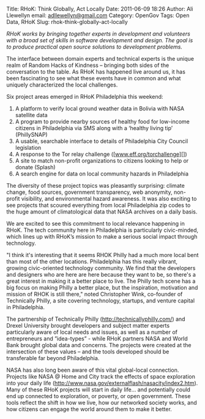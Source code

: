 Title: RHoK: Think Globally, Act Locally
Date: 2011-06-09 18:26
Author: Ali Llewellyn
email: adllewellyn@gmail.com
Category: OpenGov
Tags: Open Data, RHoK
Slug: rhok-think-globally-act-locally

*RHoK works by bringing together experts in development and volunteers
with a broad set of skills in software development and design. The goal
is to produce practical open source solutions to development problems.*

The interface between domain experts and technical experts is the unique
realm of Random Hacks of Kindness – bringing both sides of the
conversation to the table. As RHoK has happened live around us, it has
been fascinating to see what these events have in common and what
uniquely characterized the local challenges.

Six project areas emerged in RHoK Philadelphia this weekend:  
1. A platform to verify local ground weather data in Bolivia with NASA
satellite data  
2. A program to provide nearby sources of healthy food for low-income
citizens in Philadelphia via SMS along with a ‘healthy living tip’
(PhillySNAP)  
3. A usable, searchable interface to details of Philadelphia City
Council legislation  
4. A response to the Tor relay challenge
([www.eff.org/torchallenge][])  
5. A site to match non-profit organizations to citizens looking to help
or donate (Splash)  
6. A search engine for data on local community hazards in Philadelphia

The diversity of these project topics was pleasantly surprising: climate
change, food sources, government transparency, web anonymity, non-profit
visibility, and environmental hazard awareness. It was also exciting to
see projects that scoured everything from local Philadelphia zip codes
to the huge amount of climatological data that NASA archives on a daily
basis.

We are excited to see this commitment to local relevance happening in
RHoK. The tech community here in Philadelphia is particularly
civic-minded, which lines up with RHoK’s mission to make a serious
social impact through technology.

"I think it's interesting that it seems RHOK Philly had a much more
local bent than most of the other locations. Philadelphia has this
really vibrant, growing civic-oriented technology community. We find
that the developers and designers who are here are here because they
want to be, so there's a great interest in making it a better place to
live. The Philly tech scene has a big focus on making Philly a better
place, but the inspiration, motivation and mission of RHOK is still
there," noted Christopher Wink, co-founder of Technically Philly, a site
covering technology, startups, and venture capital in Philadelphia.

The partnership of Technically Philly (<http://technicallyphilly.com/>)
and Drexel University brought developers and subject matter experts
particularly aware of local needs and issues, as well as a number of
entrepreneurs and ”idea-types” - while RHoK partners NASA and World Bank
brought global data and concerns. The projects were created at the
intersection of these values – and the tools developed should be
transferable far beyond Philadelphia.

NASA has also long been aware of this vital global-local connection.
Projects like NASA @ Home and City track the effects of space
exploration into your daily life
(<http://www.nasa.gov/externalflash/nasacity/index2.htm>). Many of these
RHoK projects will start in daily life… and potentially could end up
connected to exploration, or poverty, or open government. These tools
reflect the shift in how we live, how our networked society works, and
how citizens can engage the world around them to make it better.

  [www.eff.org/torchallenge]: http://www.eff.org/torchallenge
